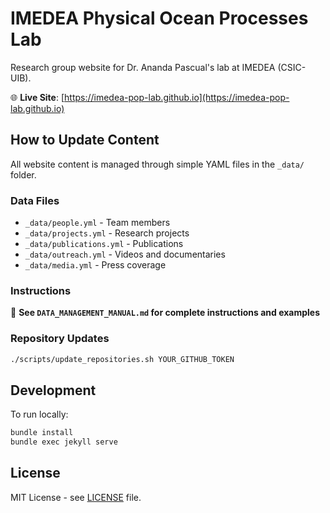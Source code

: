 # IMEDEA Physical Ocean Processes Lab

Research group website for Dr. Ananda Pascual's lab at IMEDEA (CSIC-UIB).

🌐 **Live Site**: [https://imedea-pop-lab.github.io](https://imedea-pop-lab.github.io)

## How to Update Content

All website content is managed through simple YAML files in the `_data/` folder.

### Data Files
- `_data/people.yml` - Team members
- `_data/projects.yml` - Research projects  
- `_data/publications.yml` - Publications
- `_data/outreach.yml` - Videos and documentaries
- `_data/media.yml` - Press coverage

### Instructions
📖 **See `DATA_MANAGEMENT_MANUAL.md` for complete instructions and examples**

### Repository Updates
```bash
./scripts/update_repositories.sh YOUR_GITHUB_TOKEN
```

## Development

To run locally:
```bash
bundle install
bundle exec jekyll serve
```

## License

MIT License - see [LICENSE](LICENSE) file.